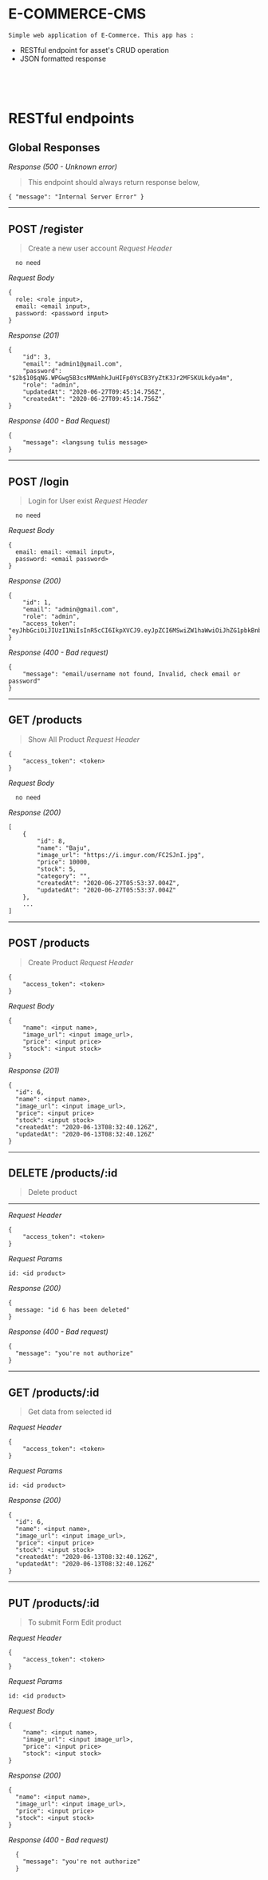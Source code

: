 # E-COMMERCE-CMS
`Simple web application of E-Commerce. This app has :`
* RESTful endpoint for asset's CRUD operation
* JSON formatted response

&nbsp;
---
# RESTful endpoints
## Global Responses
_Response (500 - Unknown error)_
> This endpoint should always return response below,
```
{ "message": "Internal Server Error" }
```
---
## POST /register
> Create a new user account
_Request Header_
```
  no need
```
_Request Body_
```
{ 
  role: <role input>,
  email: <email input>,
  password: <password input>
}
```
_Response (201)_
```
{
    "id": 3,
    "email": "admin1@gmail.com",
    "password": "$2b$10$qNG.WPGwg5B3csMMAmhkJuHIFp0YsCB3YyZtK3Jr2MFSKULkdya4m",
    "role": "admin",
    "updatedAt": "2020-06-27T09:45:14.756Z",
    "createdAt": "2020-06-27T09:45:14.756Z"
}
```
_Response (400 - Bad Request)_
```
{ 
    "message": <langsung tulis message>
}
```
---
## POST /login
> Login for User exist
_Request Header_
```
  no need
```
_Request Body_
```
{ 
  email: email: <email input>,
  password: <email password>
}
```
_Response (200)_
```
{
    "id": 1,
    "email": "admin@gmail.com",
    "role": "admin",
    "access_token": "eyJhbGciOiJIUzI1NiIsInR5cCI6IkpXVCJ9.eyJpZCI6MSwiZW1haWwiOiJhZG1pbkBnbWFpbC5jb20iLCJyb2xlIjoiYWRtaW4iLCJpYXQiOjE1OTMyMjk0MDB9.2M6BRlnM58RKB6yFoJOsmF_3ytOEp9jZB6ZTxmcE6EQ"
}
```
_Response (400 - Bad request)_
```
{ 
    "message": "email/username not found, Invalid, check email or password"
}
```
---

## GET /products
> Show All Product
_Request Header_
```
{
    "access_token": <token>
}
```
_Request Body_
```
  no need
```
_Response (200)_
```
[
    {
        "id": 8,
        "name": "Baju",
        "image_url": "https://i.imgur.com/FC2SJnI.jpg",
        "price": 10000,
        "stock": 5,
        "category": "",
        "createdAt": "2020-06-27T05:53:37.004Z",
        "updatedAt": "2020-06-27T05:53:37.004Z"
    },
    ...
]
```
---
## POST /products
> Create Product
_Request Header_
```
{
    "access_token": <token>
}
```
_Request Body_
```
{
    "name": <input name>,
    "image_url": <input image_url>,
    "price": <input price>
    "stock": <input stock>
}
```
_Response (201)_
```
{
  "id": 6,
  "name": <input name>,
  "image_url": <input image_url>,
  "price": <input price>
  "stock": <input stock>
  "createdAt": "2020-06-13T08:32:40.126Z",
  "updatedAt": "2020-06-13T08:32:40.126Z"
}

```
---
## DELETE /products/:id
> Delete product
---

_Request Header_
```
{
    "access_token": <token>
}
```
_Request Params_
```
id: <id product>
```
_Response (200)_
```
{
  message: "id 6 has been deleted"
}

```
_Response (400 - Bad request)_
```
{
  "message": "you're not authorize"
}

```
---
## GET /products/:id
> Get data from selected id


_Request Header_
```
{
    "access_token": <token>
}
```
_Request Params_
```
id: <id product>
```
_Response (200)_
```
{
  "id": 6,
  "name": <input name>,
  "image_url": <input image_url>,
  "price": <input price>
  "stock": <input stock>
  "createdAt": "2020-06-13T08:32:40.126Z",
  "updatedAt": "2020-06-13T08:32:40.126Z"
}

```
---
## PUT /products/:id
> To submit Form Edit product


_Request Header_
```
{
    "access_token": <token>
}
```
_Request Params_
```
id: <id product>
```
_Request Body_
```
{
    "name": <input name>,
    "image_url": <input image_url>,
    "price": <input price>
    "stock": <input stock>
}
```
_Response (200)_
```
{
  "name": <input name>,
  "image_url": <input image_url>,
  "price": <input price>
  "stock": <input stock>
}

```
_Response (400 - Bad request)_
```
  {
    "message": "you're not authorize"
  }

```